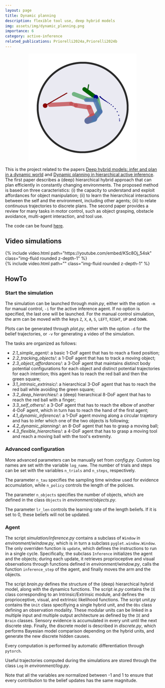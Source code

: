 ```yaml
---
layout: page
title: Dynamic planning
description: flexible tool use, deep hybrid models
img: assets/img/dynamic_planning.png
importance: 6
category: active-inference
related_publications: Priorelli2024a,Priorelli2024b
---
```


<p align="center">
  <img src="/assets/img/dynamic_planning.png">
</p>

This is the project related to the papers [Deep hybrid models: infer and plan in a dynamic world](https://arxiv.org/abs/2402.10088) and [Dynamic planning in hierarchical active inference](https://arxiv.org/abs/2402.11658). The first paper describes a (deep) hierarchical hybrid approach that can plan efficiently in constantly changing environments. The proposed method is based on three caracteristics: (i) the capacity to understand and exploit affordances for object manipulation; (ii) to learn the hierarchical interactions between the self and the environment, including other agents; (iii) to relate continuous trajectories to discrete plans. The second paper provides a review for many tasks in motor control, such as object grasping, obstacle avoidance, multi-agent interaction, and tool use.

The code can be found [here](https://github.com/priorelli/dynamic-planning).

## Video simulations

<div class="row mt-3">
    <div class="col-sm mt-3 mt-md-0">
        {% include video.html path="https://youtube.com/embed/KSc8Oj_54sk" class="img-fluid rounded z-depth-1" %}
    </div>
    <div class="col-sm mt-3 mt-md-0">
        {% include video.html path="" class="img-fluid rounded z-depth-1" %}
    </div>
</div>
<div class="caption">
</div>

## HowTo

### Start the simulation

The simulation can be launched through *main.py*, either with the option `-m` for manual control, `-i` for the active inference agent. If no option is specified, the last one will be launched. For the manual control simulation, the arm can be moved with the keys `Z`, `X`, `A`, `S`, `LEFT`, `RIGHT`, `UP` and `DOWN`.

Plots can be generated through *plot.py*, either with the option `-d` for the belief trajectories, or `-v` for generating a video of the simulation.

The tasks are organized as follows:

- *2.1_simple_agent/*: a basic 1-DoF agent that has to reach a fixed position;
- *2.2_tracking_objects/*: a 1-DoF agent that has to track a moving object;
- *2.3_object_affordances/*: a 3-DoF agent that maintains distinct body potential configurations for each object and distinct potential trajectories for each intention; this agent has to reach the red ball and then the green square;
- *3.1_intrinsic_extrinsic/*: a hierarchical 3-DoF agent that has to reach the red ball while avoiding the green square;
- *3.2_deep_hierarchies/*: a (deep) hierarchical 8-DoF agent that has to reach the red ball with a finger;
- *3.3_self_others/*: a 3-DoF agent that has to reach the elbow of another 4-DoF agent, which in turn has to reach the hand of the first agent;
- *4.1_dynamic_inference/*: a 1-DoF agent moving along a circular trajetory and has to infer which one of the two objects is following;
- *4.2_dynamic_planning/*: an 8-DoF agent that has to grasp a moving ball;
- *4.3_flexible_hierarchies/*: a 4-DoF agent that has to grasp a moving tool and reach a moving ball with the tool's extremity.

### Advanced configuration

More advanced parameters can be manually set from *config.py*. Custom log names are set with the variable `log_name`. The number of trials and steps can be set with the variables `n_trials` and `n_steps`, respectively.

The parameter `n_tau` specifies the sampling time window used for evidence accumulation, while `n_policy` controls the length of the policies.

The parameter `n_objects` specifies the number of objects, which are defined in the class `Objects` in *environment/objects.py*.

The parameter `lr_len` controls the learning rate of the length beliefs. If it is set to 0, these beliefs will not be updated.

### Agent

The script *simulation/inference.py* contains a subclass of `Window` in *environment/window.py*, which is in turn a subclass `pyglet.window.Window`. The only overriden function is `update`, which defines the instructions to run in a single cycle. Specifically, the subclass `Inference` initializes the agent and the objects; during each update, it retrieves proprioceptive and visual observations through functions defined in *environment/window.py*, calls the function `inference_step` of the agent, and finally moves the arm and the objects.

The script *brain.py* defines the structure of the (deep) hierarchical hybrid model, along with the dynamics functions. The script *ie.py* contains the `IE` class corresponding to an Intrinsic/Extrinsic module, and defines the proprioceptive, visual, and extrinsic likelihood functions. The script *unit.py* contains the `Unit` class specifiying a single hybrid unit, and the `Obs` class defining an observation modality. These modular units can be linked in a multiple input and multiple output architecture as defined by the `IE` and `Brain` classes. Sensory evidence is accumulated in every unit until the next discrete step. Finally, the discrete model is described in *discrete.py*, which performs Bayesian model comparison depending on the hybrid units, and generate the new discrete hidden causes.

Every computation is performed by automatic differentiation through `pytorch`.

Useful trajectories computed during the simulations are stored through the class `Log` in *environment/log.py*.

Note that all the variables are normalized between -1 and 1 to ensure that every contribution to the belief updates has the same magnitude.